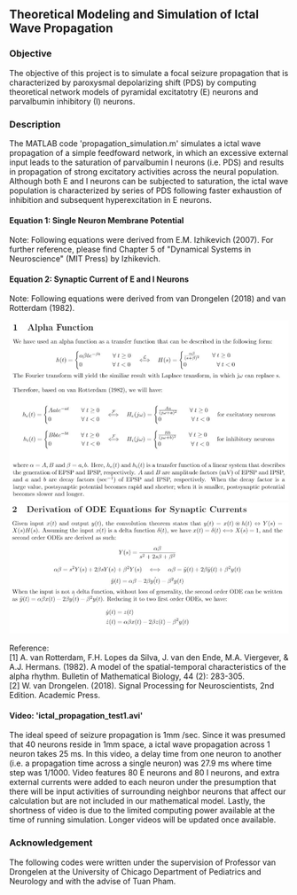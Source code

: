 ## Theoretical Modeling and Simulation of Ictal Wave Propagation
### Objective
The objective of this project is to simulate a focal seizure propagation that is characterized by paroxysmal depolarizing shift (PDS) by computing theoretical network models of pyramidal excitatotry (E) neurons and parvalbumin inhibitory (I) neurons.

### Description
The MATLAB code 'propagation_simulation.m' simulates a ictal wave propagation of a simple feedfoward network, in which an excessive external input leads to the saturation of parvalbumin I neurons (i.e. PDS) and results in propagation of strong excitatory activities across the neural population. Although both E and I neurons can be subjected to saturation, the ictal wave population is characterized by series of PDS following faster exhaustion of inhibition and subsequent hyperexcitation in E neurons.

#### Equation 1: Single Neuron Membrane Potential
Note: Following equations were derived from E.M. Izhikevich (2007). For further reference, please find Chapter 5 of "Dynamical Systems in Neuroscience" (MIT Press) by Izhikevich.




#### Equation 2: Synaptic Current of E and I Neurons
Note: Following equations were derived from van Drongelen (2018) and van Rotterdam (1982). <br/>

<img src="image/synaptic_eq1.JPG" width="700">
<img src="image/synaptic_eq2.JPG" width="700">

Reference: <br/>
[1] A. van Rotterdam, F.H. Lopes da Silva, J. van den Ende, M.A. Viergever, & A.J. Hermans. (1982). A model of the spatial-temporal characteristics of the alpha rhythm. Bulletin of Mathematical Biology, 44 (2): 283-305. <br/>
[2] W. van Drongelen. (2018). Signal Processing for Neuroscientists, 2nd Edition. Academic Press.


#### Video: 'ictal_propagation_test1.avi'
The ideal speed of seizure propagation is 1mm /sec. Since it was presumed that 40 neurons reside in 1mm space, a ictal wave propagation across 1 neuron takes 25 ms. In this video, a delay time from one neuron to another (i.e. a propagation time across a single neuron) was 27.9 ms where time step was 1/1000. Video features 80 E neurons and 80 I neurons, and extra external currents were added to each neuron under the presumption that there will be input activities of surrounding neighbor neurons that affect our calculation but are not included in our mathematical model. Lastly, the shortness of video is due to the limited computing power available at the time of running simulation. Longer videos will be updated once available.

### Acknowledgement
The following codes were written under the supervision of Professor van Drongelen at the University of Chicago Department of Pediatrics and Neurology and with the advise of Tuan Pham.
